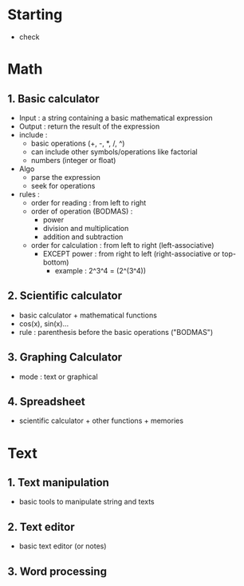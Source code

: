 # Starting
- check 

# Math  

## 1. Basic calculator  
- Input : a string containing a basic mathematical expression
- Output : return the result of the expression  
- include : 
  - basic operations (\+, \-, \*, \/, \^)  
  - can include other symbols/operations like factorial
  - numbers (integer or float)
- Algo
  - parse the expression
  - seek for operations
- rules : 
  - order for reading : from left to right
  - order of operation (BODMAS) :
    - power
    - division and multiplication
    - addition and subtraction
  - order for calculation : from left to right (left-associative)
    - EXCEPT power : from right to left (right-associative or top-bottom)
      - example : 2^3^4 = (2^(3^4))

## 2. Scientific calculator  
- basic calculator + mathematical functions  
- cos(x), sin(x)...
- rule : parenthesis before the basic operations ("BODMAS")
  
## 3. Graphing Calculator
- mode : text or graphical

## 4. Spreadsheet
- scientific calculator + other functions + memories 
  
  
# Text 

## 1. Text manipulation
- basic tools to manipulate string and texts

## 2. Text editor
- basic text editor (or notes)

## 3. Word processing
